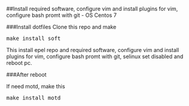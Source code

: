 ##Install required software, configure vim and install plugins for vim, configure bash promt with git - OS Centos 7

###Install dotfiles
Clone this repo and make
<pre>make install_soft </pre>

This install epel repo and required software, configure vim and install plugins for vim, configure bash promt with git, selinux set disabled and reboot pc.

###After reboot 

If need motd, make this
<pre>make install_motd</pre>